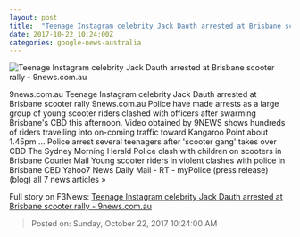 ```yaml
---
layout: post
title:  "Teenage Instagram celebrity Jack Dauth arrested at Brisbane scooter rally - 9news.com.au"
date: 2017-10-22 10:24:00Z
categories: google-news-australia
---
```


![Teenage Instagram celebrity Jack Dauth arrested at Brisbane scooter rally - 9news.com.au](http://prod.static9.net.au/_/media/2017/10/22/2210_scooterjackdauth.jpg)

9news.com.au Teenage Instagram celebrity Jack Dauth arrested at Brisbane scooter rally 9news.com.au Police have made arrests as a large group of young scooter riders clashed with officers after swarming Brisbane's CBD this afternoon. Video obtained by 9NEWS shows hundreds of riders travelling into on-coming traffic toward Kangaroo Point about 1.45pm ... Police arrest several teenagers after 'scooter gang' takes over CBD The Sydney Morning Herald Police clash with children on scooters in Brisbane Courier Mail Young scooter riders in violent clashes with police in Brisbane CBD Yahoo7 News Daily Mail - RT - myPolice (press release) (blog) all 7 news articles »


Full story on F3News: [Teenage Instagram celebrity Jack Dauth arrested at Brisbane scooter rally - 9news.com.au](http://www.f3nws.com/n/tCmhM)

> Posted on: Sunday, October 22, 2017 10:24:00 AM
